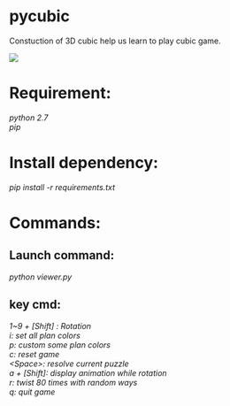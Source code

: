 # pycubic
Constuction of 3D cubic help us learn to play cubic game.

<image src="cubic.png"/>

# Requirement:
*python 2.7*<br/>
*pip*

# Install dependency:
*pip install -r requirements.txt*

# Commands:
## Launch command: 
*python viewer.py*

## key cmd:
*1~9 + [Shift] : Rotation<br/>
i: set all plan colors<br/>
p: custom some plan colors<br/>
c: reset game<br/>
\<Space\>: resolve current puzzle<br/>
a + [Shift]: display animation while rotation<br/>
r: twist 80 times with random ways<br/>
q: quit game<br/>*
